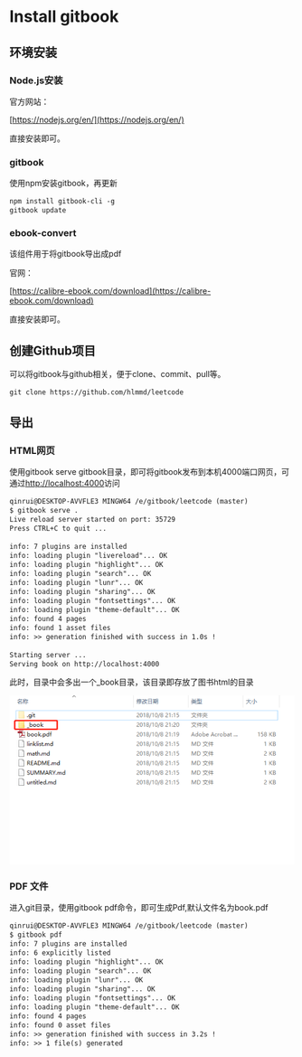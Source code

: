 # Install gitbook

## 环境安装

### Node.js安装

官方网站：

[https://nodejs.org/en/](https://nodejs.org/en/)

直接安装即可。

### gitbook

使用npm安装gitbook，再更新

```text
npm install gitbook-cli -g
gitbook update
```

###  ebook-convert

该组件用于将gitbook导出成pdf

官网：

[https://calibre-ebook.com/download](https://calibre-ebook.com/download)

直接安装即可。



## 创建Github项目

可以将gitbook与github相关，便于clone、commit、pull等。

```text
git clone https://github.com/hlmmd/leetcode
```



## 导出

### HTML网页

使用gitbook serve gitbook目录，即可将gitbook发布到本机4000端口网页，可通过[http://localhost:4000](http://localhost:4000)访问

```text
qinrui@DESKTOP-AVVFLE3 MINGW64 /e/gitbook/leetcode (master)
$ gitbook serve .
Live reload server started on port: 35729
Press CTRL+C to quit ...

info: 7 plugins are installed
info: loading plugin "livereload"... OK
info: loading plugin "highlight"... OK
info: loading plugin "search"... OK
info: loading plugin "lunr"... OK
info: loading plugin "sharing"... OK
info: loading plugin "fontsettings"... OK
info: loading plugin "theme-default"... OK
info: found 4 pages
info: found 1 asset files
info: >> generation finished with success in 1.0s !

Starting server ...
Serving book on http://localhost:4000

```

此时，目录中会多出一个\_book目录，该目录即存放了图书html的目录

![](.gitbook/assets/image%20%286%29.png)

### PDF 文件

进入git目录，使用gitbook pdf命令，即可生成Pdf,默认文件名为book.pdf

```text
qinrui@DESKTOP-AVVFLE3 MINGW64 /e/gitbook/leetcode (master)
$ gitbook pdf
info: 7 plugins are installed
info: 6 explicitly listed
info: loading plugin "highlight"... OK
info: loading plugin "search"... OK
info: loading plugin "lunr"... OK
info: loading plugin "sharing"... OK
info: loading plugin "fontsettings"... OK
info: loading plugin "theme-default"... OK
info: found 4 pages
info: found 0 asset files
info: >> generation finished with success in 3.2s !
info: >> 1 file(s) generated

```



